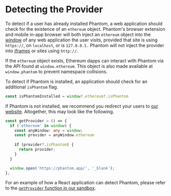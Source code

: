 # Detecting the Provider

To detect if a user has already installed Phantom, a web application should check for the existence of an `ethereum` object. Phantom's browser extension and mobile in-app browser will both inject an `ethereum` object into the [window](https://developer.mozilla.org/en-US/docs/Web/API/Window) of any web application the user visits, provided that site is using `https://`, on `localhost`, or is `127.0.0.1.` Phantom will not inject the provider into [iframes](https://developer.mozilla.org/en-US/docs/Web/HTML/Element/iframe) or sites using `http://`.

If the `ethereum` object exists, Ethereum dapps can interact with Phantom via the API found at `window.ethereum`. This object is also made available at `window.phantom` to prevent namespace collisions.

To detect if Phantom is installed, an application should check for an additional `isPhantom` flag.

```typescript
const isPhantomInstalled = window?.ethereum?.isPhantom
```

If Phantom is not installed, we recommend you redirect your users to [our website](https://phantom.app/). Altogether, this may look like the following.

```typescript
const getProvider = () => {
  if ('ethereum' in window) {
    const anyWindow: any = window;
    const provider = anyWindow.ethereum
   
    if (provider?.isPhantom) {
      return provider;
    }
  }

  window.open('https://phantom.app/', '_blank');
};
```

For an example of how a React application can detect Phantom, please refer to the [`getProvider` function in our sandbox](https://github.com/phantom-labs/eth\_sandbox/blob/main/src/utils/getProvider.ts).&#x20;
